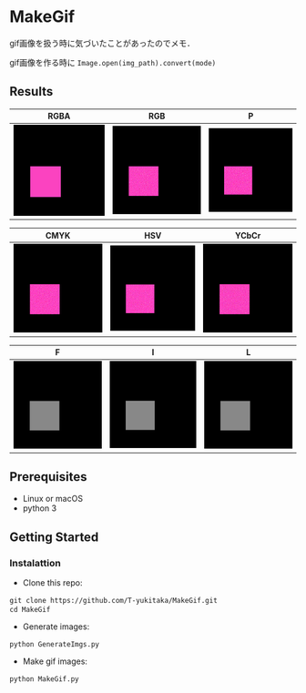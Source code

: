 # MakeGif

gif画像を扱う時に気づいたことがあったのでメモ．

gif画像を作る時に
`Image.open(img_path).convert(mode)`

## Results
| RGBA | RGB | P |
----|----|----
| <img src='https://github.com/T-yukitaka/MakeGif/blob/master/results/RGBA.gif'> | <img src='https://github.com/T-yukitaka/MakeGif/blob/master/results/RGB.gif'> | <img src='https://github.com/T-yukitaka/MakeGif/blob/master/results/P.gif'> |

| CMYK | HSV | YCbCr |
----|----|----
| <img src='https://github.com/T-yukitaka/MakeGif/blob/master/results/CMYK.gif'> | <img src='https://github.com/T-yukitaka/MakeGif/blob/master/results/HSV.gif'> | <img src='https://github.com/T-yukitaka/MakeGif/blob/master/results/YCbCr.gif'> |

| F | I | L |
----|----|----
| <img src='https://github.com/T-yukitaka/MakeGif/blob/master/results/F.gif'> | <img src='https://github.com/T-yukitaka/MakeGif/blob/master/results/I.gif'> | <img src='https://github.com/T-yukitaka/MakeGif/blob/master/results/L.gif'> |


## Prerequisites
- Linux or macOS
- python 3

## Getting Started
### Instalattion
- Clone this repo:
```
git clone https://github.com/T-yukitaka/MakeGif.git
cd MakeGif
```
- Generate images:
```
python GenerateImgs.py
```
- Make gif images:
```
python MakeGif.py
```